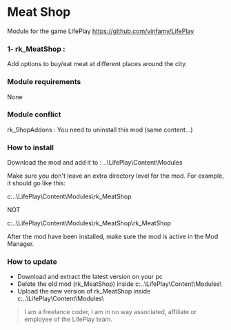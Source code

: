 # Meat Shop 
Module for the game LifePlay
https://github.com/vinfamy/LifePlay


### 1- rk_MeatShop  : 
Add options to buy/eat meat at different places around the city.


### Module requirements
None


### Module conflict
rk_ShopAddons : You need to uninstall this mod (same content...)


### How to install
Download the mod and add it to : ..\LifePlay\Content\Modules

Make sure you don't leave an extra directory level for the mod. For example, it should go like this:

c:\..\LifePlay\Content\Modules\rk_MeatShop 

NOT

c:\..\LifePlay\Content\Modules\rk_MeatShop\rk_MeatShop

After the mod have been installed, make sure the mod is active in the Mod Manager. 


### How to update
* Download and extract the latest version on your pc
* Delete the old mod (rk_MeatShop) inside c:\..\LifePlay\Content\Modules\
* Upload the new version of rk_MeatShop inside c:\..\LifePlay\Content\Modules\



> I am a freelance coder, I am in no way associated, affiliate or employee of the LifePlay team.